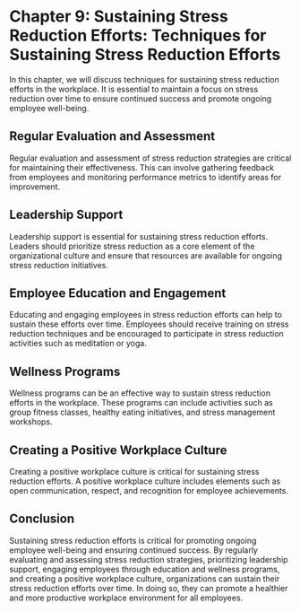 Chapter 9: Sustaining Stress Reduction Efforts: Techniques for Sustaining Stress Reduction Efforts
==================================================================================================

In this chapter, we will discuss techniques for sustaining stress reduction efforts in the workplace. It is essential to maintain a focus on stress reduction over time to ensure continued success and promote ongoing employee well-being.

Regular Evaluation and Assessment
---------------------------------

Regular evaluation and assessment of stress reduction strategies are critical for maintaining their effectiveness. This can involve gathering feedback from employees and monitoring performance metrics to identify areas for improvement.

Leadership Support
------------------

Leadership support is essential for sustaining stress reduction efforts. Leaders should prioritize stress reduction as a core element of the organizational culture and ensure that resources are available for ongoing stress reduction initiatives.

Employee Education and Engagement
---------------------------------

Educating and engaging employees in stress reduction efforts can help to sustain these efforts over time. Employees should receive training on stress reduction techniques and be encouraged to participate in stress reduction activities such as meditation or yoga.

Wellness Programs
-----------------

Wellness programs can be an effective way to sustain stress reduction efforts in the workplace. These programs can include activities such as group fitness classes, healthy eating initiatives, and stress management workshops.

Creating a Positive Workplace Culture
-------------------------------------

Creating a positive workplace culture is critical for sustaining stress reduction efforts. A positive workplace culture includes elements such as open communication, respect, and recognition for employee achievements.

Conclusion
----------

Sustaining stress reduction efforts is critical for promoting ongoing employee well-being and ensuring continued success. By regularly evaluating and assessing stress reduction strategies, prioritizing leadership support, engaging employees through education and wellness programs, and creating a positive workplace culture, organizations can sustain their stress reduction efforts over time. In doing so, they can promote a healthier and more productive workplace environment for all employees.
